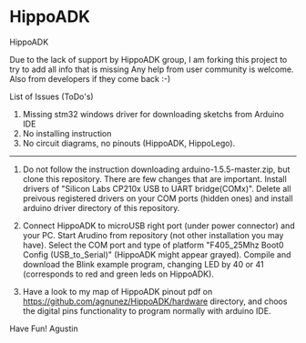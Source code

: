 # HippoADK
HippoADK


Due to the lack of support by HippoADK group, I am forking this project to try to add all info that is missing
Any help from user community is welcome. Also from developers if they come back :-)

List of Issues (ToDo's)
  1. Missing stm32 windows driver for downloading sketchs from Arduino IDE
  2. No installing instruction
  3. No circuit diagrams, no pinouts (HippoADK, HippoLego). 

------------

1. Do not follow the instruction downloading arduino-1.5.5-master.zip, but clone this repository. There are few changes that are important. Install drivers of "Silicon Labs CP210x USB to UART bridge(COMx)". Delete all preivous registered drivers on your COM ports (hidden ones) and install arduino driver directory of this repository.

2. Connect HippoADK to microUSB right port (under power connector) and your PC. Start Arudino from repository (not other installation you may have). Select the COM port and type of platform "F405_25Mhz Boot0 Config (USB_to_Serial)" (HippoADK might appear grayed). Compile and download the Blink example program, changing LED by 40 or 41 (corresponds to red and green leds on HippoADK).

3. Have a look to my map of HippoADK pinout pdf on https://github.com/agnunez/HippoADK/hardware directory, and choos the digital pins functionality to program normally with arduino IDE.

Have Fun!
Agustin
